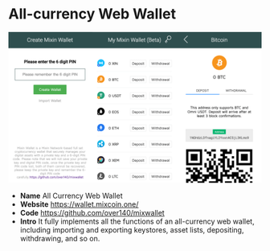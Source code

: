 # All-currency Web Wallet

![All-currency Web Wallet](./online-wallet.png)

- **Name** All Currency Web Wallet
- **Website** https://wallet.mixcoin.one/
- **Code** https://github.com/over140/mixwallet
- **Intro** It fully implements all the functions of an all-currency web wallet, including importing and exporting keystores, asset lists, depositing, withdrawing, and so on. 